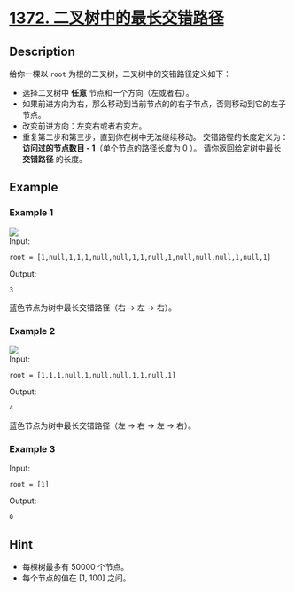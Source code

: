 # [1372. 二叉树中的最长交错路径](https://leetcode.cn/problems/longest-zigzag-path-in-a-binary-tree/)
## Description
给你一棵以 `root` 为根的二叉树，二叉树中的交错路径定义如下：  
- 选择二叉树中 **任意** 节点和一个方向（左或者右）。
- 如果前进方向为右，那么移动到当前节点的的右子节点，否则移动到它的左子节点。
- 改变前进方向：左变右或者右变左。
- 重复第二步和第三步，直到你在树中无法继续移动。
交错路径的长度定义为：**访问过的节点数目 - 1**（单个节点的路径长度为 0 ）。
请你返回给定树中最长 **交错路径** 的长度。
## Example
### Example 1
![](https://assets.leetcode-cn.com/aliyun-lc-upload/uploads/2020/03/07/sample_1_1702.png)  
Input:  
```
root = [1,null,1,1,1,null,null,1,1,null,1,null,null,null,1,null,1]
```
Output:
```
3
```
蓝色节点为树中最长交错路径（右 -> 左 -> 右）。
### Example 2
![](https://assets.leetcode-cn.com/aliyun-lc-upload/uploads/2020/03/07/sample_2_1702.png)  
Input:  
```
root = [1,1,1,null,1,null,null,1,1,null,1]
```
Output:
```
4
```
蓝色节点为树中最长交错路径（左 -> 右 -> 左 -> 右）。
### Example 3
Input:
```
root = [1]
```
Output:
```
0
```
## Hint
- 每棵树最多有 50000 个节点。
- 每个节点的值在 [1, 100] 之间。

